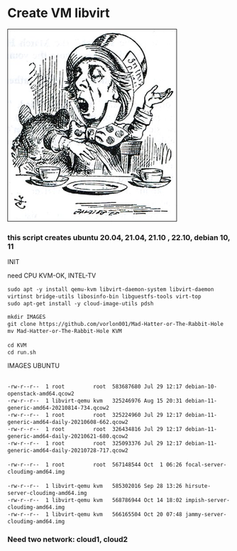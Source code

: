 # Create VM libvirt

![alt text](MadlHatterByTenniel.jpg)


###  this script creates ubuntu 20.04, 21.04, 21.10 , 22.10, debian 10, 11

INIT

need CPU KVM-OK, INTEL-TV

```shell
sudo apt -y install qemu-kvm libvirt-daemon-system libvirt-daemon virtinst bridge-utils libosinfo-bin libguestfs-tools virt-top
sudo apt-get install -y cloud-image-utils pdsh
```


```shell
mkdir IMAGES
git clone https://github.com/vorlon001/Mad-Hatter-or-The-Rabbit-Hole
mv Mad-Hatter-or-The-Rabbit-Hole KVM

cd KVM
cd run.sh

```


IMAGES UBUNTU

```

-rw-r--r--  1 root         root  583687680 Jul 29 12:17 debian-10-openstack-amd64.qcow2
-rw-r--r--  1 libvirt-qemu kvm   325246976 Aug 15 20:31 debian-11-generic-amd64-20210814-734.qcow2
-rw-r--r--  1 root         root  325224960 Jul 29 12:17 debian-11-generic-amd64-daily-20210608-662.qcow2
-rw-r--r--  1 root         root  326434816 Jul 29 12:17 debian-11-generic-amd64-daily-20210621-680.qcow2
-rw-r--r--  1 root         root  325093376 Jul 29 12:17 debian-11-generic-amd64-daily-20210728-717.qcow2

-rw-r--r--  1 root         root  567148544 Oct  1 06:26 focal-server-cloudimg-amd64.img

-rw-r--r--  1 libvirt-qemu kvm   585302016 Sep 28 13:26 hirsute-server-cloudimg-amd64.img
-rw-r--r--  1 libvirt-qemu kvm   568786944 Oct 14 18:02 impish-server-cloudimg-amd64.img
-rw-r--r--  1 libvirt-qemu kvm   566165504 Oct 20 07:48 jammy-server-cloudimg-amd64.img

```

### Need two network: cloud1, cloud2
